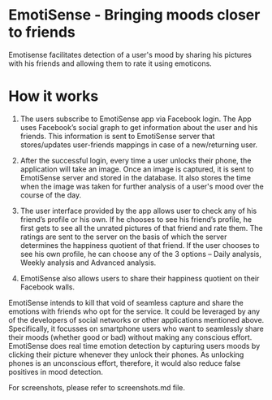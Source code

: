 EmotiSense - Bringing moods closer to friends
==============================================
Emotisense facilitates detection of a user's mood by sharing his pictures with his friends and allowing them to rate it using emoticons.   

How it works
=============
1.	The users subscribe to EmotiSense app via Facebook login. The App uses Facebook’s social graph to get information about the user and his friends. This information is sent to EmotiSense server that stores/updates user-friends mappings in case of a new/returning user.   

2.	After the successful login, every time a user unlocks their phone, the application will take an image. Once an image is captured, it is sent to EmotiSense server and stored in the database. It also stores the time when the image was taken for further analysis of a user's mood over the course of the day.  
  
3.	The user interface provided by the app allows user to check any of his friend’s profile or his own. If he chooses to see his friend’s profile, he first gets to see all the unrated pictures of that friend and rate them. The ratings are sent to the server on the basis of which the server determines the happiness quotient of that friend. If the user chooses to see his own profile, he can choose any of the 3 options – Daily analysis, Weekly analysis and Advanced analysis.  

4.	EmotiSense also allows users to share their happiness quotient on their Facebook walls.  
  
EmotiSense intends to kill that void of seamless capture and share the emotions with friends who opt for the service. It could be leveraged by any of the developers of social networks or other applications mentioned above. Specifically, it focusses on smartphone users who want to seamlessly share their moods (whether good or bad) without making any conscious effort. EmotiSense does real time emotion detection by capturing users moods by clicking their picture whenever they unlock their phones. As unlocking phones is an unconscious effort, therefore, it would also reduce false positives in mood detection.  
  
For screenshots, please refer to screenshots.md file.  






